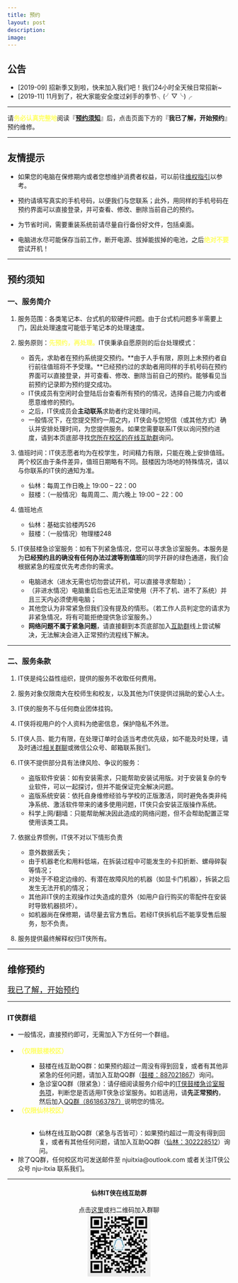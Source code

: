 ```yaml
---
title: 预约
layout: post
description: 
image: 
---
```


## 公告

<!-- <div id=scrollbox>
    <ul>
        <li>[2019-09] 招新季又到啦，快来加入我们吧！我们24小时全天候日常招新~ </li>
        <li>[2019-11] 11月到了，祝大家能安全度过剁手的季节╮(╯▽╰)╭</li>
        <li>如果您的电脑在保修期内或者您想维护消费者权益，可以前往<a href='https://itxia.club/warranty'>维权指引</a>以参考。</li>
        <li>用手机号码在预约界面可以直接登录，并可查看、修改、删除当前自己的预约。</li>
        <li>为节省时间，需要重装系统前请尽量自行备份好文件，包括桌面。</li>
        <li>电脑进水尽可能保存当前工作，断开电源、拔掉能拔掉的电池，之后<text style="color: rgb(255, 255, 97); font-weight: bold;">绝对不要</text>尝试开机！</li>
    </ul>
</div> -->

- [2019-09] 招新季又到啦，快来加入我们吧！我们24小时全天候日常招新~ 
- [2019-11] 11月到了，祝大家能安全度过剁手的季节╮(╯▽╰)╭

---
请<text style="color: rgb(255, 255, 97); font-weight: bold;">务必认真完整地</text>阅读『<a href="#TOS">**预约须知**</a>』后，点击页面下方的『**我已了解，开始预约**』预约维修。

---

## 友情提示

- 如果您的电脑在保修期内或者您想维护消费者权益，可以前往<a href='https://itxia.club/warranty'>维权指引</a>以参考。

- 预约请填写真实的手机号码，以便我们与您联系；此外，用同样的手机号码在预约界面可以直接登录，并可查看、修改、删除当前自己的预约。

- 为节省时间，需要重装系统前请尽量自行备份好文件，包括桌面。

- 电脑进水尽可能保存当前工作，断开电源、拔掉能拔掉的电池，之后<text style="color: rgb(255, 255, 97); font-weight: bold;">绝对不要</text>尝试开机！

---

## <span id="TOS">预约须知</span>

###  一、服务简介

1. 服务范围：各类笔记本、台式机的软硬件问题。由于台式机问题多半需要上门，因此处理速度可能低于笔记本的处理速度。

<!-- 2. <text style="color: rgb(255, 255, 97); font-weight: bold;">先预约，再处理：</text>先进行网络预约，完成预约后，IT侠会尽快给您安排处理时间。<b>原则上未预约机器不予受理。</b>一般情况下，在您提交预约一周之内，IT侠会与您短信（或其他方式）确认并安排处理时间，为您提供服务。如果您需要联系IT侠以询问预约进度，请到本页底部寻找<a href="#groups">您所在校区的在线互助群</a>询问。由于鼓楼校区条件受限，考虑到一些紧急需求，故另外增加<a href="#first-aid">鼓楼急诊室服务</a>以联系处理紧急情况，不适用本条。 -->

2. 服务原则：<text style="color: rgb(255, 255, 97); font-weight: bold;">先预约，再处理。</text>IT侠秉承自愿原则的后台处理模式：
    - 首先，求助者在预约系统提交预约。**由于人手有限，原则上未预约者自行前往值班将不予受理。**已经预约过的求助者用同样的手机号码在预约界面可以直接登录，并可查看、修改、删除当前自己的预约。能够看见当前预约记录即为预约提交成功。
    - IT侠成员有空闲时会登陆后台查看所有预约的情况，选择自己能力内或者愿意维修的预约。
    - 之后，IT侠成员会**主动联系**求助者约定处理时间。
    - 一般情况下，在您提交预约一周之内，IT侠会与您短信（或其他方式）确认并安排处理时间，为您提供服务。如果您需要联系IT侠以询问预约进度，请到本页底部寻找<a href="#groups">您所在校区的在线互助群</a>询问。

3. 值班时间：IT侠志愿者均为在校学生，时间精力有限，只能在晚上安排值班。两个校区由于条件差异，值班日期略有不同。鼓楼因为场地的特殊情况，请以与你联系的IT侠的通知为准。
    - 仙林：每周工作日晚上 19:00 – 22：00
    - 鼓楼：（一般情况）每周周二、周六晚上 19:00 – 22：00

4. 值班地点
    - 仙林：基础实验楼丙526
    - 鼓楼：（一般情况）物理楼248

5. IT侠鼓楼急诊室服务：如有下列紧急情况，您可以寻求<span id="first-aid">急诊室服务</span>。本服务是为**已经预约且的确没有任何办法过渡等到值班**的同学开辟的绿色通道，我们会根据紧急的程度优先考虑你的需求。
    - 电脑进水（进水无需也切勿尝试开机，可以直接寻求帮助）；
    - （非进水情况）电脑重启后也无法正常使用（开不了机、进不了系统）并且三天内必须使用电脑；
    - 其他您认为非常紧急但我们没有提及的情形。（若工作人员判定您的请求为非紧急情况，将有可能拒绝提供急诊室服务。）
    - **网络问题不属于紧急问题**，请直接翻到本页底部加入<a href="#groups">互助群</a>线上尝试解决，无法解决会进入正常预约流程线下解决。
	
---


### 二、服务条款

1. IT侠是纯公益性组织，提供的服务不收取任何费用。

2. 服务对象仅限南大在校师生和校友，以及其他为IT侠提供过捐助的爱心人士。

3. IT侠的服务不与任何商业团体挂钩。

4. IT侠将视用户的个人资料为绝密信息，保护隐私不外泄。

5. IT侠人员、能力有限，在处理订单时会适当考虑优先级，如不能及时处理，请及时通过<a href="#groups">相关群聊</a>或微信公众号、邮箱联系我们。

6. IT侠不提供部分具有法律风险、争议的服务：
    - 盗版软件安装：如有安装需求，只能帮助安装试用版。对于安装复杂的专业软件，可以一起探讨，但并不能保证完全解决问题。
    - 盗版系统安装：依托自身维修经验与学校的正版激活，同时避免各类非纯净系统、激活软件带来的诸多使用问题，IT侠只会安装正版操作系统。
    - 科学上网/翻墙：只能帮助解决因此造成的网络问题，但不会帮助配置正常使用该类工具。

7. 依据业界惯例，IT侠不对以下情形负责
    - 意外数据丢失；
    - 由于机器老化和用料低端，在拆装过程中可能发生的卡扣折断、螺母碎裂等情况；
    - 对处于不稳定边缘的、有潜在故障风险的机器（如显卡门机器），拆装之后发生无法开机的情况；
    - 其他非IT侠的主观操作过失造成的意外（如用户自行购买的零配件在安装时导致机器损坏）。
    - 如机器尚在保修期，请尽量去官方售后。若经IT侠拆机后不能享受售后服务，恕不负责。

8. 服务提供最终解释权归IT侠所有。

---


## 维修预约

<a href="{{ site.help_url }}" class="button small"><font size="4">我已了解，开始预约</font></a>

---
<h3 id="groups">IT侠群组</h3>
<div class="inner row">
    <div class="12u 12u$(medium)">
        <ul>
            <li>一般情况，直接预约即可，无需加入下方任何一个群组。</li><br/>
            <li><text style="color: rgb(255, 255, 97); font-weight: bold;">（仅限鼓楼校区）</text></li>
            <ul>
                <ul>
                    <li>鼓楼在线互助QQ群：如果预约超过一周没有得到回复，或者有其他非紧急的任何问题，请加入互助QQ群（<a href="https://jq.qq.com/?_wv=1027&k=5FvfSUT">鼓楼：887021867</a>）询问。</li>
                    <li>急诊室QQ群（限紧急）：请仔细阅读服务介绍中的<a href="#first-aid">IT侠鼓楼急诊室服务项</a>，判断您是否适用IT侠急诊室服务。如若适用，请<b>先正常预约</b>，然后加入<a href="https://jq.qq.com/?_wv=1027&k=5dSgKFE">QQ群（861863787）</a>说明您的情况。</li>
                </ul>
            </ul>
			<li><text style="color: rgb(255, 255, 97); font-weight: bold;">（仅限仙林校区）</text></li><br />
            <ul>
                <ul>
                    <li>仙林在线互助QQ群（紧急与否皆可）：如果预约超过一周没有得到回复，或者有其他任何问题，请加入互助QQ群（<a href="https://jq.qq.com/?_wv=1027&k=5dCG0qV">仙林：302228512</a>）询问。</li>
                </ul>
            </ul>
            <li>除了QQ群，任何校区均可发送邮件至 njuitxia@outlook.com 或者关注IT侠公众号 nju-itxia 联系我们。</li>
        </ul>
    </div>
</div>

---

<div class="inner row">
    <!--暂时去掉，防止不看文字乱扫码误入
 	<div class="6u 12u$(medium)" style="text-align: center;">
        <h4>鼓楼IT侠急诊室</h4>
        点击<a href="https://jq.qq.com/?_wv=1027&k=5dSgKFE">这里</a>或扫二维码加入群聊
		<br />
        <img src="assets/images/first-aid.jpg" >
    </div>
    -->
	<div class="6u$ 12u$(medium)" style="text-align: center;">
        <h4>仙林IT侠在线互助群</h4>
        点击<a href="https://jq.qq.com/?_wv=1027&k=5dCG0qV">这里</a>或扫二维码加入群聊
		<br />
        <img src="assets/images/xianlin-help.jpg" height='141' width='142'>
    </div>
</div>
<br />



